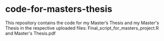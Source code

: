 # code-for-masters-thesis
This repository contains the code for my Master’s Thesis and my Master's Thesis in the respective uploaded files:
Final_script_for_masters_project.R
and
Master's Thesis.pdf
